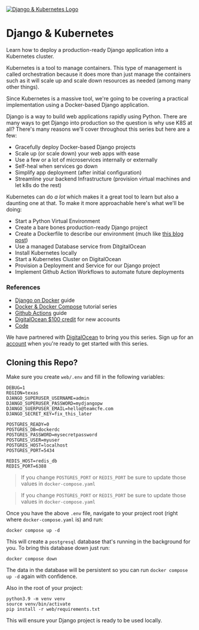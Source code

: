 [![Django & Kubernetes Logo](https://static.codingforentrepreneurs.com/media/projects/django-kubernetes/images/share/Django__Kubernetes_Tutorial_Series.jpg)](https://www.codingforentrepreneurs.com/projects/django-kubernetes)
# Django & Kubernetes

Learn how to deploy a production-ready Django application into a Kubernetes cluster.

Kubernetes is a tool to manage containers. This type of management is called orchestration because it does more than just manage the containers such as it will scale up and scale down resources as needed (among many other things). 

Since Kubernetes is a massive tool, we're going to be covering a practical implementation using a Docker-based Django application.

Django is a way to build web applications rapidly using Python. There are many ways to get Django into production so the question is why use K8S at all? There's many reasons we'll cover throughout this series but here are a few:

- Gracefully deploy Docker-based Django projects
- Scale up (or scale down) your web apps with ease
- Use a few or a lot of microservices internally or externally
- Self-heal when services go down
- Simplify app deployment (after initial configuration)
- Streamline your backend Infrastructure (provision virtual machines and let k8s do the rest)

Kubernetes can do *a lot* which makes it a great tool to learn but also a daunting one at that. To make it more approachable here's what we'll be doing:

- Start a Python Virtual Environment
- Create a bare bones production-ready Django project 
- Create a Dockerfile to describe our environment (much like [this blog post](https://www.codingforentrepreneurs.com/blog/django-on-docker))
- Use a managed Database service from DitgitalOcean
- Install Kubernetes locally
- Start a Kubernetes Cluster on DigitalOcean
- Provision a Deployment and Service for our Django project
- Implement Github Action Workflows to automate future deployments


### References
- [Django on Docker](https://www.codingforentrepreneurs.com/blog/django-on-docker) guide
- [Docker & Docker Compose](https://www.codingforentrepreneurs.com/projects/docker-and-docker-compose) tutorial series
- [Github Actions](https://www.codingforentrepreneurs.com/blog/django-github-actions) guide
- [DigitalOcean $100 credit](https://do.co/cfe-sh) for new accounts
- [Code](https://github.com/codingforentrepreneurs/Django-Kubernetes)

We have partnered with [DigitalOcean](https://do.co/cfe-sh) to bring you this series. Sign up for an [account](https://do.co/cfe-sh) when you're ready to get started with this series.



## Cloning this Repo?

Make sure you create `web/.env` and fill in the following variables:

```
DEBUG=1
REGION=texas
DJANGO_SUPERUSER_USERNAME=admin
DJANGO_SUPERUSER_PASSWORD=mydjangopw
DJANGO_SUERPUSER_EMAIL=hello@teamcfe.com
DJANGO_SECRET_KEY=fix_this_later

POSTGRES_READY=0
POSTGRES_DB=dockerdc
POSTGRES_PASSWORD=mysecretpassword
POSTGRES_USER=myuser
POSTGRES_HOST=localhost
POSTGRES_PORT=5434

REDIS_HOST=redis_db
REDIS_PORT=6388
```
> If you change `POSTGRES_PORT` or `REDIS_PORT` be sure to update those values in `docker-compose.yaml`


> If you change `POSTGRES_PORT` or `REDIS_PORT` be sure to update those values in `docker-compose.yaml`

Once you have the above `.env` file, navigate to your project root (right where `docker-compose.yaml` is) and run:

```
docker compose up -d
```
This will create a `postgresql` database that's running in the background for you. To bring this database down just run:

```
docker compose down
```
The data in the database will be persistent so you can run `docker compose up -d` again with confidence. 


Also in the root of your project:

```
python3.9 -m venv venv
source venv/bin/activate
pip install -r web/requirements.txt
```
This will ensure your Django project is ready to be used locally.